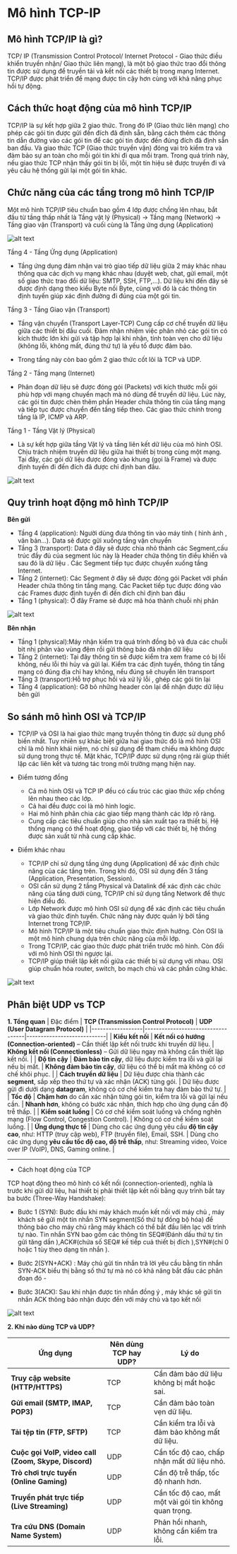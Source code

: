 # Mô hình TCP-IP

## Mô hình TCP/IP là gì?

TCP/ IP (Transmission Control Protocol/ Internet Protocol - Giao thức điều khiển truyền nhận/ Giao thức liên mạng), là một bộ giao thức trao đổi thông tin được sử dụng để truyền tải và kết nối các thiết bị trong mạng Internet. TCP/IP được phát triển để mạng được tin cậy hơn cùng với khả năng phục hồi tự động.

## Cách thức hoạt động của mô hình TCP/IP

TCP/IP là sự kết hợp giữa 2 giao thức. Trong đó IP (Giao thức liên mạng) cho phép các gói tin được gửi đến đích đã định sẵn, bằng cách thêm các thông tin dẫn đường vào các gói tin để các gói tin được đến đúng đích đã định sẵn ban đầu. Và giao thức TCP (Giao thức truyền vận) đóng vai trò kiểm tra và đảm bảo sự an toàn cho mỗi gói tin khi đi qua mỗi trạm. Trong quá trình này, nếu giao thức TCP nhận thấy gói tin bị lỗi, một tín hiệu sẽ được truyền đi và yêu cầu hệ thống gửi lại một gói tin khác. 

## Chức năng của các tầng trong mô hình TCP/IP

Một mô hình TCP/IP tiêu chuẩn bao gồm 4 lớp được chồng lên nhau, bắt đầu từ tầng thấp nhất là Tầng vật lý (Physical) → Tầng mạng (Network) → Tầng giao vận (Transport) và cuối cùng là Tầng ứng dụng (Application)

![alt text](../images/mohinhtcpip.png)


Tầng 4 - Tầng Ứng dụng (Application) 

- Tầng ứng dụng đảm nhận vai trò giao tiếp dữ liệu giữa 2 máy khác nhau thông qua các dịch vụ mạng khác nhau (duyệt web, chat, gửi email, một số giao thức trao đổi dữ liệu: SMTP, SSH, FTP,...). Dữ liệu khi đến đây sẽ được định dạng theo kiểu Byte nối Byte, cùng với đó là các thông tin định tuyến giúp xác định đường đi đúng của một gói tin.

Tầng 3 - Tầng Giao vận (Transport) 

- Tầng vận chuyển (Transport Layer-TCP) Cung cấp cơ chế truyền dữ liệu giữa các thiết bị đầu cuối. Đảm nhận nhiệm việc phân nhỏ các gói tin có kích thước lớn khi gửi và tập hợp lại khi nhận, tính toàn vẹn cho dữ liệu (không lỗi, không mất, đúng thứ tự) là yếu tố được đảm bảo.

- Trong tầng này còn bao gồm 2 giao thức cốt lõi là TCP và UDP.

Tầng 2 - Tầng mạng (Internet) 

-  Phân đoạn dữ liệu sẽ được đóng gói (Packets) với kích thước mỗi gói phù hợp với mạng chuyển mạch mà nó dùng để truyền dữ liệu. Lúc này, các gói tin được chèn thêm phần Header chứa thông tin của tầng mạng và tiếp tục được chuyển đến tầng tiếp theo. Các giao thức chính trong tầng là IP, ICMP và ARP.

Tầng 1 - Tầng Vật lý (Physical) 

- Là sự kết hợp giữa tầng Vật lý và tầng liên kết dữ liệu của mô hình OSI. Chịu trách nhiệm truyền dữ liệu giữa hai thiết bị trong cùng một mạng. Tại đây, các gói dữ liệu được đóng vào khung (gọi là Frame) và được định tuyến đi đến đích đã được chỉ định ban đầu.

![alt text](../images/mohinhtcpiplagichucnangcuacactangtrongmohinhtcpip4.png)

## Quy trình hoạt động mô hình TCP/IP

**Bên gửi**

- Tầng 4 (application): Người dùng đưa thông tin vào máy tính ( hình ảnh , văn bản...). Data sẽ được gửi xuống tầng vận chuyển
- Tầng 3 (transport): Data ở đây sẽ được chia nhỏ thành các Segment,cấu trúc đầy đủ của segment lúc này là Header chứa thông tin điều khiển và sau đó là dữ liệu . Các Segment tiếp tục được chuyển xuống tầng Internet.
- Tầng 2 (internet): Các Segment ở đây sẽ được đóng gói Packet với phần Header chứa thông tin tầng mạng. Các Packet tiếp tục được đóng vào các Frames được định tuyến đi đến đích chỉ định ban đầu
- Tầng 1 (physical): Ở đây Frame sẽ được mã hóa thành chuỗi nhị phân

![alt text](../images/hoatdongtcpip.png)

**Bên nhận**

- Tầng 1 (physical):Máy nhận kiểm tra quá trình đồng bộ và đưa các chuỗi bit nhị phân vào vùng đệm rồi gửi thông báo đã nhận dữ liệu
- Tầng 2 (internet): Tại đây thông tin sẽ được kiểm tra xem frame có bị lỗi không, nếu lỗi thì hủy và gửi lại. Kiểm tra các định tuyến, thông tin tầng mạng có đúng địa chỉ hay không, nếu đúng sẽ chuyển lên transport
- Tầng 3 (transport):Hỗ trợ phục hồi và xử lý lỗi , ghép các gói tin lại
- Tầng 4 (application): Gỡ bỏ những header còn lại để nhận được dữ liệu bên gửi

## So sánh mô hình OSI và TCP/IP 

- TCP/IP và OSI là hai giao thức mạng truyền thông tin được sử dụng phổ biến nhất. Tuy nhiên sự khác biệt giữa hai giao thức đó là mô hình OSI chỉ là mô hình khái niệm, nó chỉ sử dụng để tham chiếu mà không được sử dụng trong thực tế. Mặt khác, TCP/IP được sử dụng rộng rãi giúp thiết lập các liên kết và tương tác trong môi trường mạng hiện nay.

- Điểm tương đồng

    - Cả mô hình OSI và TCP IP đều có cấu trúc các giao thức xếp chồng lên nhau theo các lớp.
    - Cả hai đều được coi là mô hình logic.
    - Hai mô hình phân chia các giao tiếp mạng thành các lớp rõ ràng.
    - Cung cấp các tiêu chuẩn giúp cho nhà sản xuất tạo ra thiết bị. Hệ thống mạng có thể hoạt động, giao tiếp với các thiết bị, hệ thống được sản xuất từ nhà cung cấp khác.

- Điểm khác nhau

    - TCP/IP chỉ sử dụng tầng ứng dụng (Application) để xác định chức năng của các tầng trên. Trong khi đó, OSI sử dụng đến 3 tầng (Application, Presentation, Session).
    - OSI cần sử dụng 2 tầng Physical và Datalink để xác định các chức năng của tầng dưới cùng, TCP/IP chỉ sử dụng tầng Network để thực hiện điều đó.
    - Lớp Network được mô hình OSI sử dụng để xác định các tiêu chuẩn và giao thức định tuyến. Chức năng này được quản lý bởi tầng Internet trong TCP/IP.
    - Mô hình TCP/IP là một tiêu chuẩn giao thức định hướng. Còn OSI là một mô hình chung dựa trên chức năng của mỗi lớp.
    - Trong TCP/IP, các giao thức được phát triển trước mô hình. Còn đối với mô hình OSI thì ngược lại.
    - TCP/IP giúp thiết lập kết nối giữa các thiết bị sử dụng với nhau. OSI giúp chuẩn hóa router, switch, bo mạch chủ và các phần cứng khác.

![alt text](../images/Screenshot_2.png)

## Phân biệt UDP vs TCP
**1. Tổng quan**
| Đặc điểm          | **TCP (Transmission Control Protocol)** | **UDP (User Datagram Protocol)** |
|------------------|-----------------------------------|----------------------------|
| **Kiểu kết nối** | **Kết nối có hướng (Connection-oriented)** – Cần thiết lập kết nối trước khi truyền dữ liệu. | **Không kết nối (Connectionless)** – Gửi dữ liệu ngay mà không cần thiết lập kết nối. |
| **Độ tin cậy**   | **Đảm bảo tin cậy**, dữ liệu được kiểm tra lỗi và gửi lại nếu bị mất. | **Không đảm bảo tin cậy**, dữ liệu có thể bị mất mà không có cơ chế khôi phục. |
| **Cách truyền dữ liệu** | Dữ liệu được chia thành các **segment**, sắp xếp theo thứ tự và xác nhận (ACK) từng gói. | Dữ liệu được gửi đi dưới dạng **datagram**, không có cơ chế kiểm tra hay đảm bảo thứ tự. |
| **Tốc độ** | **Chậm hơn** do cần xác nhận từng gói tin, kiểm tra lỗi và gửi lại nếu cần. | **Nhanh hơn**, không có bước xác nhận, thích hợp cho ứng dụng cần độ trễ thấp. |
| **Kiểm soát luồng** | Có cơ chế kiểm soát luồng và chống nghẽn mạng (Flow Control, Congestion Control). | Không có cơ chế kiểm soát luồng. |
| **Ứng dụng thực tế** | Dùng cho các ứng dụng yêu cầu **độ tin cậy cao**, như: HTTP (truy cập web), FTP (truyền file), Email, SSH. | Dùng cho các ứng dụng **yêu cầu tốc độ cao, độ trễ thấp**, như: Streaming video, Voice over IP (VoIP), DNS, Gaming online. |

---

- Cách hoạt động của TCP

TCP hoạt động theo mô hình có kết nối (connection-oriented), nghĩa là trước khi gửi dữ liệu, hai thiết bị phải thiết lập kết nối bằng quy trình bắt tay ba bước (Three-Way Handshake):

- Bước 1 (SYN): Bước đầu khi máy khách muốn kết nối với máy chủ , máy khách sẽ gửi một tin nhắn SYN segment(Số thứ tự đồng bộ hóa) để thông báo cho máy chủ rằng máy khách có thể bắt đầu liên lạc với trình tự nào. Tin nhắn SYN bao gồm các thông tin SEQ#(Đánh dấu thứ tự tin gửi tăng dần ),ACK#(chứa số SEQ# kế tiếp cuả thiết bị đích ),SYN#(chỉ 0 hoặc 1 tùy theo dạng tin nhắn ).

- Bước 2(SYN+ACK) : Máy chủ gửi tin nhắn trả lời yêu cầu bằng tin nhắn SYN-ACK biểu thị bằng số thứ tự mà nó có khả năng bắt đầu các phân đoạn đó -

- Bước 3(ACK): Sau khi nhận được tin nhắn đồng ý , máy khác sẽ gửi tin nhắn ACK thông báo nhận được đến với máy chủ và tạo kết nối

![alt text](../images/Screenshot_3.png)

**2. Khi nào dùng TCP và UDP?**

| Ứng dụng | **Nên dùng TCP hay UDP?** | **Lý do** |
|----------|---------------------|-------|
| **Truy cập website (HTTP/HTTPS)** | TCP | Cần đảm bảo dữ liệu không bị mất hoặc sai. |
| **Gửi email (SMTP, IMAP, POP3)** | TCP | Cần đảm bảo toàn vẹn dữ liệu. |
| **Tải tệp tin (FTP, SFTP)** | TCP | Cần kiểm tra lỗi và đảm bảo không mất dữ liệu. |
| **Cuộc gọi VoIP, video call (Zoom, Skype, Discord)** | UDP | Cần tốc độ cao, chấp nhận mất dữ liệu nhỏ. |
| **Trò chơi trực tuyến (Online Gaming)** | UDP | Cần độ trễ thấp, tốc độ nhanh hơn. |
| **Truyền phát trực tiếp (Live Streaming)** | UDP | Cần tốc độ cao, mất một vài gói tin không quan trọng. |
| **Tra cứu DNS (Domain Name System)** | UDP | Phản hồi nhanh, không cần kiểm tra lỗi. |

